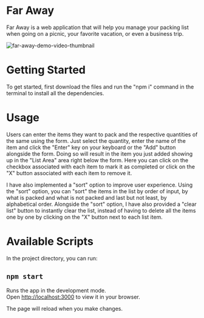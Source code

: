 # Far Away

Far Away is a web application that will help you manage your packing list when going on a picnic, your favorite vacation, or even a business trip.

![far-away-demo-video-thumbnail](https://github.com/Jensen-Jacob/reactApp-far-away/assets/132764387/147eefcc-0a84-4bd5-9243-099d12f9ccbd)

# Getting Started

To get started, first download the files and run the "npm i" command in the terminal to install all the dependencies.

# Usage

Users can enter the items they want to pack and the respective quantities of the same using the form. Just select the quantity, enter the name 
of the item and click the "Enter" key on your keyboard or the "Add" button alongside the form. Doing so will result in the item you just added 
showing up in the "List Area" area right below the form. Here you can click on the checkbox associated with each item to mark it as completed or 
click on the "X" button associated with each item to remove it.

I have also implemented a "sort" option to improve user experience. Using the "sort" option, you can "sort" the items in the list by order of input, 
by what is packed and what is not packed and last but not least, by alphabetical order. Alongside the "sort" option, I have also provided a "clear 
list" button to instantly clear the list, instead of having to delete all the items one by one by clicking on the "X" button next to each list item.

# Available Scripts

In the project directory, you can run:

## `npm start`

Runs the app in the development mode.\
Open [http://localhost:3000](http://localhost:3000) to view it in your browser.

The page will reload when you make changes.
